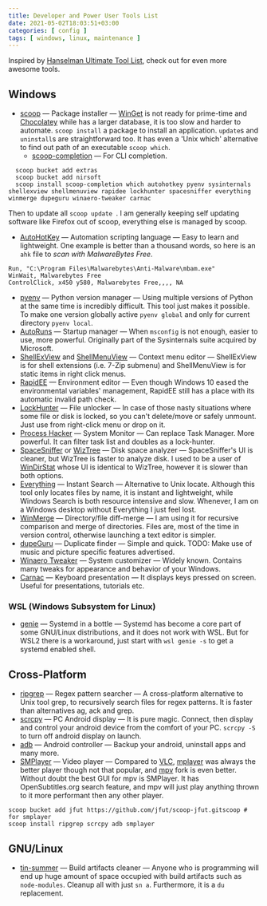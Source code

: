 ```yaml
---
title: Developer and Power User Tools List
date: 2021-05-02T18:03:51+03:00
categories: [ config ]
tags: [ windows, linux, maintenance ]
---
```

Inspired by [Hanselman Ultimate Tool List](https://www.hanselman.com/tools), check out for even more awesome tools.

## Windows
- [scoop](https://scoop-docs.now.sh/) — Package installer — [WinGet](https://github.com/microsoft/winget-cli) is not ready for prime-time and [Chocolatey](https://chocolatey.org/) while has a larger database, it is too slow and harder to automate. `scoop install` a package to install an application. `update`s and `uninstall`s are straightforward too. It has even a 'Unix which' alternative to find out path of an executable `scoop which`.
  - [scoop-completion](https://github.com/Moeologist/scoop-completion) — For CLI completion.
<!--more-->
```posh
  scoop bucket add extras
  scoop bucket add nirsoft
  scoop install scoop-completion which autohotkey pyenv sysinternals shellexview shellmenuview rapidee lockhunter spacesniffer everything winmerge dupeguru winaero-tweaker carnac 
```
  Then to update all `scoop update `. I am generally keeping self updating software like Firefox out of scoop, everything else is managed by scoop.
  <!--{{< hint warning >}}
  You can install 'Everything' from an elevated CLI, otherwise it may raise a UAC prompt at boot. 
  {{< /hint >}}-->
- [AutoHotKey](https://www.autohotkey.com/) — Automation scripting language — Easy to learn and lightweight. One example is better than a thousand words, so here is an `ahk` file to *scan with MalwareBytes Free*.
```posh
Run, "C:\Program Files\Malwarebytes\Anti-Malware\mbam.exe"
WinWait, Malwarebytes Free
ControlClick, x450 y580, Malwarebytes Free,,,, NA
```
- [pyenv](https://github.com/pyenv/pyenv) — Python version manager — Using multiple versions of Python at the same time is incredibly difficult. This tool just makes it possible. To make one version globally active `pyenv global` and only for current directory `pyenv local`.
- [AutoRuns](https://docs.microsoft.com/en-us/sysinternals/downloads/autoruns) — Startup manager — When `msconfig` is not enough, easier to use, more powerful. Originally part of the Sysinternals suite acquired by Microsoft. 
- [ShellExView](https://www.nirsoft.net/utils/shexview.html) and [ShellMenuView](https://www.nirsoft.net/utils/shell_menu_view.html) — Context menu editor — ShellExView is for shell extensions (i.e. 7-Zip submenu) and ShellMenuView is for static items in right click menus.
- [RapidEE](https://www.rapidee.com/en/about) — Environment editor — Even though Windows 10 eased the environmental variables' management, RapidEE still has a place with its automatic invalid path check. 
- [LockHunter](https://lockhunter.com/) — File unlocker — In case of those nasty situations where some file or disk is locked, so you can't delete/move or safely unmount. Just use from right-click menu or drop on it.  
- [Process Hacker](https://processhacker.sourceforge.io/) — System Monitor — Can replace Task Manager. More powerful. It can filter task list and doubles as a lock-hunter. 
- [SpaceSniffer](http://www.uderzo.it/main_products/space_sniffer/) or [WizTree](https://wiztreefree.com/) — Disk space analyzer — SpaceSniffer's UI is cleaner, but WizTree is faster to analyze disk. I used to be a user of [WinDirStat](https://windirstat.net/) whose UI is identical to WizTree, however it is slower than both options.
- [Everything](https://www.voidtools.com/) — Instant Search — Alternative to Unix locate. Although this tool only locates files by name, it is instant and lightweight, while Windows Search is both resource intensive and slow. Whenever, I am on a Windows desktop without Everything I just feel lost.
- [WinMerge](https://winmerge.org/) — Directory/file diff-merge — I am using it for recursive comparison and merge of directories. Files are, most of the time in version control, otherwise launching a text editor is simpler.
- [dupeGuru](https://dupeguru.voltaicideas.net/) — Duplicate finder — Simple and quick. TODO: Make use of music and picture specific features advertised.
- [Winaero Tweaker](https://winaero.com/winaero-tweaker/) — System customizer — Widely known. Contains many tweaks for appearance and behavior of your Windows.
- [Carnac](http://code52.org/carnac/) — Keyboard presentation — It displays keys pressed on screen. Useful for presentations, tutorials etc.
<!-- restic 
  — crestic -->

### WSL (Windows Subsystem for Linux)
- [genie](https://github.com/arkane-systems/genie) — Systemd in a bottle — Systemd has become a core part of some GNU/Linux distributions, and it does not work with WSL. But for WSL2 there is a workaround, just start with `wsl genie -s` to get a systemd enabled shell.

## Cross-Platform
- [ripgrep](https://github.com/BurntSushi/ripgrep) — Regex pattern searcher — A cross-platform alternative to Unix tool grep, to recursively search files for regex patterns. It is faster than alternatives ag, ack and grep.
- [scrcpy](https://github.com/Genymobile/scrcpy) — PC Android display — It is pure magic. Connect, then display and control your android device from the comfort of your PC. `scrcpy -S` to turn off android display on launch.
- [adb](https://developer.android.com/studio/command-line/adb) — Android controller — Backup your android, uninstall apps and many more.
- [SMPlayer](https://www.smplayer.info/) — Video player — Compared to [VLC](https://www.videolan.org/), [mplayer](http://www.mplayerhq.hu/design7/dload.html) was always the better player though not that popular, and [mpv](https://mpv.io/) fork is even better. Without doubt the best GUI for mpv is SMPlayer. It has OpenSubtitles.org search feature, and mpv will just play anything thrown to it more performant then any other player.
```posh
scoop bucket add jfut https://github.com/jfut/scoop-jfut.gitscoop # for smplayer 
scoop install ripgrep scrcpy adb smplayer
```

## GNU/Linux
- [tin-summer](https://github.com/vmchale/tin-summer) — Build artifacts cleaner — Anyone who is programming will end up huge amount of space occupied with build artifacts such as `node-modules`. Cleanup all with just `sn a`. Furthermore, it is a `du` replacement.
<!--- ncdu — disk usage
- guix -->

